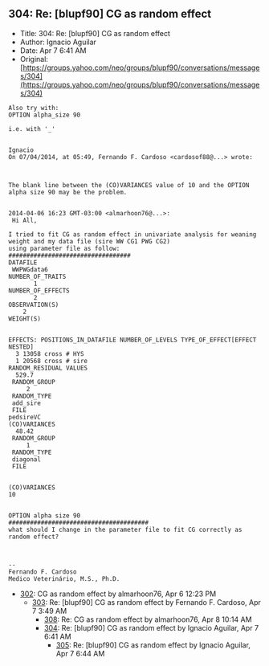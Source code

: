## 304: Re: [blupf90] CG as random effect

- Title: 304: Re: [blupf90] CG as random effect
- Author: Ignacio Aguilar
- Date: Apr 7 6:41 AM
- Original: [https://groups.yahoo.com/neo/groups/blupf90/conversations/messages/304](https://groups.yahoo.com/neo/groups/blupf90/conversations/messages/304)

```
Also try with:
OPTION alpha_size 90

i.e. with '_'


Ignacio 
On 07/04/2014, at 05:49, Fernando F. Cardoso <cardosof88@...> wrote:



The blank line between the (CO)VARIANCES value of 10 and the OPTION alpha size 90 may be the problem.


2014-04-06 16:23 GMT-03:00 <almarhoon76@...>:
 Hi All,

I tried to fit CG as random effect in univariate analysis for weaning weight and my data file (sire WW CG1 PWG CG2)
using parameter file as follow:
##################################
DATAFILE
 WWPWGdata6
NUMBER_OF_TRAITS
	   1
NUMBER_OF_EFFECTS
	   2
OBSERVATION(S)
    2
WEIGHT(S)


EFFECTS: POSITIONS_IN_DATAFILE NUMBER_OF_LEVELS TYPE_OF_EFFECT[EFFECT NESTED]
  3	13058 cross # HYS
  1	20568 cross # sire
RANDOM_RESIDUAL VALUES
  529.7
 RANDOM_GROUP
     2
 RANDOM_TYPE
 add_sire
 FILE
pedsireVC
(CO)VARIANCES
  48.42
 RANDOM_GROUP
     1
 RANDOM_TYPE
 diagonal
 FILE


(CO)VARIANCES
10


OPTION alpha size 90
#######################################
what should I change in the parameter file to fit CG correctly as random effect?



-- 
Fernando F. Cardoso
Medico Veterinário, M.S., Ph.D.
```

- [302](0302.md): CG as random effect by almarhoon76, Apr 6 12:23 PM
    - [303](0303.md): Re: [blupf90] CG as random effect by Fernando F. Cardoso, Apr 7 3:49 AM
        - [308](0308.md): Re: CG as random effect by almarhoon76, Apr 8 10:14 AM
        - [304](0304.md): Re: [blupf90] CG as random effect by Ignacio Aguilar, Apr 7 6:41 AM
            - [305](0305.md): Re: [blupf90] CG as random effect by Ignacio Aguilar, Apr 7 6:44 AM
